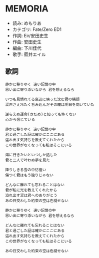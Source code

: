 MEMORIA
========

- 読み: めもりあ
- カテゴリ: Fate/Zero ED1
- 作詞: Eir/安田史生
- 作曲: 安田史生
- 編曲: 下川佳代
- 歌手: 藍井エイル


歌詞
-----

    静かに移りゆく 遠い記憶の中
    思い出に寄り添いながら 君を想えるなら

    いつも見慣れてる窓辺に映った沈む君の横顔
    涙声さえ冷たく呑み込んだその瞳は明日を向いていた

    逆らえぬ運命(さだめ)と知っても怖くない
    心から信じている

    静かに移りゆく 遠い記憶の中
    君と過ごした証は確かにここにある
    溢れ出す気持ちを教えてくれたから
    この世界がなくなっても私はそこにいる

    海に行きたいといつしか話した
    君と二人で叶わぬ夢を見た

    降りしきる雪の中彷徨い
    傷つく君はもう独りじゃない

    どんなに離れても忘れることはない
    君が私に光を教えてくれたから
    溢れ出す涙は君へのありがとう
    あの日交わした約束の空は色褪せない

    静かに移りゆく 遠い記憶の中
    思い出に寄り添いながら 君を想えるなら

    どんなに離れても忘れることはない
    君と過ごした証は確かにここにある
    溢れ出す気持ちを教えてくれたから
    この世界がなくなっても私はそこにいる

    あの日交わした約束の空は色褪せない

